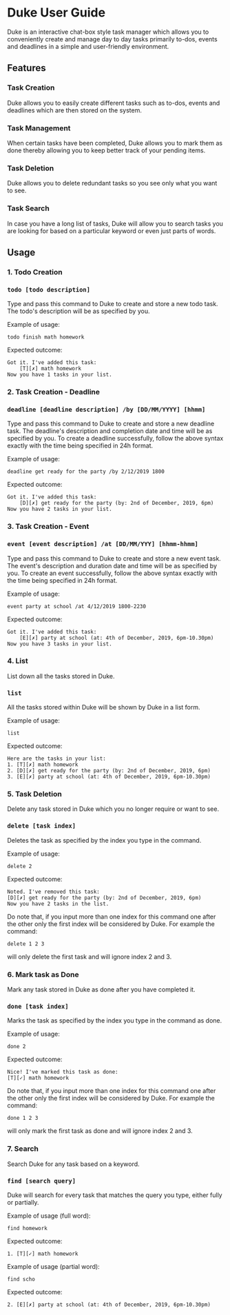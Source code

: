 # Duke User Guide
Duke is an interactive chat-box style task manager which allows you to conveniently create and manage day
to day tasks primarily to-dos, events and deadlines in a simple and user-friendly environment.  

## Features 

### Task Creation
Duke allows you to easily create different tasks such as to-dos, events and deadlines which are then
stored on the system.

### Task Management
When certain tasks have been completed, Duke allows you to mark them as done thereby
allowing you to keep better track of your pending items.

### Task Deletion
Duke allows you to delete redundant tasks so you see only what you want to see.

### Task Search 
In case you have a long list of tasks, Duke will allow you to search tasks you are looking for
based on a particular keyword or even just parts of words.
  
## Usage

### 1. Todo Creation
### `todo [todo description]`

Type and pass this command to Duke to create and store a new todo task. The todo's description
will be as specified by you.

Example of usage: 

`todo finish math homework`

Expected outcome:

```
Got it. I've added this task:
    [T][✗] math homework
Now you have 1 tasks in your list.
```


### 2. Task Creation - Deadline

### `deadline [deadline description] /by [DD/MM/YYYY] [hhmm]`

Type and pass this command to Duke to create and store a new deadline task. The deadline's description
and completion date and time will be as specified by you. To create a deadline successfully, follow
the above syntax exactly with the time being specified in 24h format.

Example of usage: 

`deadline get ready for the party /by 2/12/2019 1800`

Expected outcome:

```
Got it. I've added this task:
    [D][✗] get ready for the party (by: 2nd of December, 2019, 6pm)
Now you have 2 tasks in your list.
```
### 3. Task Creation - Event

### `event [event description] /at [DD/MM/YYY] [hhmm-hhmm]`

Type and pass this command to Duke to create and store a new event task. The event's description
and duration date and time will be as specified by you. To create an event successfully, follow
the above syntax exactly with the time being specified in 24h format.

Example of usage: 

`event party at school /at 4/12/2019 1800-2230`

Expected outcome:

```
Got it. I've added this task:
    [E][✗] party at school (at: 4th of December, 2019, 6pm-10.30pm)
Now you have 3 tasks in your list.
```
### 4. List
List down all the tasks stored in Duke.

### `list`

All the tasks stored within Duke will be shown by Duke in a list form.

Example of usage: 

`list`

Expected outcome:

```
Here are the tasks in your list:
1. [T][✗] math homework
2. [D][✗] get ready for the party (by: 2nd of December, 2019, 6pm)
3. [E][✗] party at school (at: 4th of December, 2019, 6pm-10.30pm)
```

### 5. Task Deletion
Delete any task stored in Duke which you no longer require or want to see.

### `delete [task index]`

Deletes the task as specified by the index you type in the command.

Example of usage: 

`delete 2`

Expected outcome:

````
Noted. I've removed this task:
[D][✗] get ready for the party (by: 2nd of December, 2019, 6pm)
Now you have 2 tasks in the list.
````
Do note that, if you input more than one index for this command one after the other
only the first index will be considered by Duke. For example the command:

`delete 1 2 3`

will only delete the first task and will ignore index 2 and 3.

### 6. Mark task as Done
Mark any task stored in Duke as done after you have completed it.

### `done [task index]`

Marks the task as specified by the index you type in the command as done. 

Example of usage: 

`done 2`

Expected outcome:

```
Nice! I've marked this task as done:
[T][✓] math homework
```

Do note that, if you input more than one index for this command one after the other
only the first index will be considered by Duke. For example the command:

`done 1 2 3`

will only mark the first task as done and will ignore index 2 and 3.

### 7. Search
Search Duke for any task based on a keyword.

### `find [search query]`

Duke will search for every task that matches the query you type, either fully or partially.

Example of usage (full word): 

`find homework`

Expected outcome:
```
1. [T][✓] math homework
```

Example of usage (partial word): 

`find scho`

Expected outcome:
```
2. [E][✗] party at school (at: 4th of December, 2019, 6pm-10.30pm)
```
